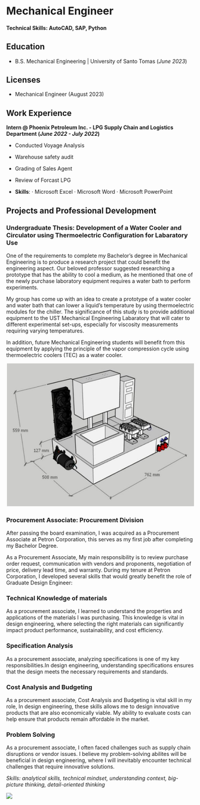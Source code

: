 # Mechanical Engineer

#### Technical Skills: AutoCAD, SAP, Python

## Education
- B.S. Mechanical Engineering | University of Santo Tomas (_June 2023_)

## Licenses
- Mechanical Engineer (August 2023)

## Work Experience
**Intern @ Phoenix Petroleum Inc. - LPG Supply Chain and Logistics Department (_June 2022 - July 2022_)**
- Conducted Voyage Analysis 
- Warehouse safety audit 
- Grading of Sales Agent 
- Review of Forcast LPG 

- **Skills**: · Microsoft Excel · Microsoft Word · Microsoft PowerPoint

## Projects and Professional Development
### Undergraduate Thesis: Development of a Water Cooler and Circulator using Thermoelectric Configuration for Labaratory Use
One of the requirements to complete my Bachelor’s degree in Mechanical Engineering is to produce a research project that could benefit the engineering aspect. Our beloved professor suggested researching a prototype that has the ability to cool a medium, as he mentioned that one of the newly purchase laboratory equipment requires a water bath to perform experiments. 

My group has come up with an idea to create a prototype of a water cooler and water bath that can lower a liquid’s temperature by using thermoelectric modules for the chiller. The significance of this study is to provide additional equipment to the UST Mechanical Engineering Labaratory that will cater to different experimental set-ups, especially for viscosity measurements requiring varying temperatures. 

In addition, future Mechanical Engineering students will benefit from this equipment by applying the principle of the vapor compression cycle using thermoelectric coolers (TEC) as a water cooler. 


![](/assets/1.JPG)


### Procurement Associate: Procurement Division 
After passing the board examination, I was acquired as a Procurement Associate at Petron Corporation, this serves as my first job after completing my Bachelor Degree.

As a Procurement Associate, My main responsibility is to review purchase order request, communication with vendors and proponents, negotiation of price, delivery lead time, and warranty. During my tenure at Petron Corporation, I developed several skills that would greatly benefit the role of Graduate Design Engineer:

### Technical Knowledge of materials
  As a procurement associate, I learned to understand the properties and applications of the materials I was purchasing. This knowledge is vital in design     engineering, where selecting the right materials can significantly impact product performance, sustainability, and cost efficiency.

### Specification Analysis
  As a procurement associate, analyzing specifications is one of my key responsibilities.In design engineering, understanding specifications ensures that the design meets the necessary requirements and standards.

### Cost Analysis and Budgeting 
  As a procurement associate, Cost Analysis and Budgeting is vital skill in my role, In design engineering, these skills allows me to design innovative products that are also economically viable. My ability to evaluate costs can help ensure that products remain affordable in the market.

### Problem Solving
  As a procurement associate, I often faced challenges such as supply chain disruptions or vendor issues. I believe my problem-solving abilites will be beneficial in design engineering, where I will inevitably encounter technical challenges that require innovative solutions. 

_Skills: analytical skills, technical mindset, understanding context, big-picture thinking, detail-oriented thinking_


![](/assets/G2.png)












